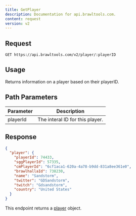 ```yaml
---
title: GetPlayer
description: Documentation for api.brawltools.com.
content: request
version: v2
---
```


## Request

```
GET https://api.brawltools.com/v2/player/:playerID
```

## Usage

Returns information on a player based on their playerID.

## Path Parameters

| Parameter | Description                     |
| --------- | ------------------------------- |
| playerId  | The interal ID for this player. |

## Response

```json
{
  "player": {
    "playerId": 74433,
    "sggPlayerId": 57335,
    "cmPlayerId": "6cf1aca1-620a-4a78-b9dd-831a8ee361e0",
    "brawlhallaId": 738230,
    "name": "Sandstorm",
    "twitter": "GDSandstorm",
    "twitch": "Gdsandstorm",
    "country": "United States"
  }
}
```

This endpoint returns a [player](../../../datatypes/v2/player.md) object.
